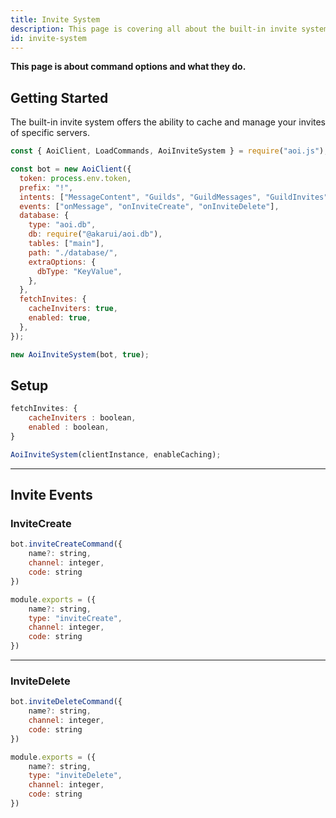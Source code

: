 ```yaml
---
title: Invite System
description: This page is covering all about the built-in invite system .
id: invite-system
---
```


**This page is about command options and what they do.**

## Getting Started

The built-in invite system offers the ability to cache and manage your invites of specific servers.

```js
const { AoiClient, LoadCommands, AoiInviteSystem } = require("aoi.js");

const bot = new AoiClient({
  token: process.env.token,
  prefix: "!",
  intents: ["MessageContent", "Guilds", "GuildMessages", "GuildInvites"],
  events: ["onMessage", "onInviteCreate", "onInviteDelete"],
  database: {
    type: "aoi.db",
    db: require("@akarui/aoi.db"),
    tables: ["main"],
    path: "./database/",
    extraOptions: {
      dbType: "KeyValue",
    },
  },
  fetchInvites: {
    cacheInviters: true,
    enabled: true,
  },
});

new AoiInviteSystem(bot, true);
```

## Setup

```js title="Invite Setup"
fetchInvites: {
    cacheInviters : boolean,
    enabled : boolean,
}
```

```js title="AoiInviteSystem Class"
AoiInviteSystem(clientInstance, enableCaching);
```

---

## Invite Events

### InviteCreate

```js title="inviteCreate"
bot.inviteCreateCommand({
    name?: string,
    channel: integer,
    code: string
})
```

```js title="inviteCreate"
module.exports = ({
    name?: string,
    type: "inviteCreate",
    channel: integer,
    code: string
})
```

---

### InviteDelete

```js title="inviteDelete"
bot.inviteDeleteCommand({
    name?: string,
    channel: integer,
    code: string
})
```

```js title="inviteDelete"
module.exports = ({
    name?: string,
    type: "inviteDelete",
    channel: integer,
    code: string
})
```
